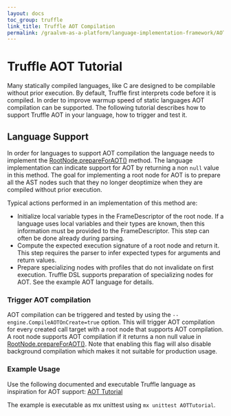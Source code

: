 ```yaml
---
layout: docs
toc_group: truffle
link_title: Truffle AOT Compilation
permalink: /graalvm-as-a-platform/language-implementation-framework/AOT/
---
```

# Truffle AOT Tutorial

Many statically compiled languages, like C are designed to be compilable without prior execution.
By default, Truffle first interprets code before it is compiled.
In order to improve warmup speed of static languages AOT compilation can be supported.
The following tutorial describes how to support Truffle AOT in your language, how to trigger and test it.

## Language Support

In order for languages to support AOT compilation the language needs to implement the [RootNode.prepareForAOT()](https://www.graalvm.org/truffle/javadoc/com/oracle/truffle/api/nodes/RootNode.html#prepareForAOT--) method.
The language implementation can indicate support for AOT by returning a non `null` value in this method.
The goal for implementing a root node for AOT is to prepare all the AST nodes such that they no longer deoptimize when they are compiled without prior execution.

Typical actions performed in an implementation of this method are:

* Initialize local variable types in the FrameDescriptor of the root node. If a language uses local variables and their types are known, then this information must be provided to the FrameDescriptor. This step can often be done already during parsing.
* Compute the expected execution signature of a root node and return it. This step requires the parser to infer expected types
for arguments and return values.
* Prepare specializing nodes with profiles that do not invalidate on first execution. Truffle DSL supports preparation of specializing nodes for AOT. See the example AOT language for details.

### Trigger AOT compilation

AOT compilation can be triggered and tested by using the `--engine.CompileAOTOnCreate=true` option.
This will trigger AOT compilation for every created call target with a root node that supports AOT compilation.
A root node supports AOT compilation if it returns a non null value in [RootNode.prepareForAOT()](https://www.graalvm.org/truffle/javadoc/com/oracle/truffle/api/nodes/RootNode.html#prepareForAOT--).
Note that enabling this flag will also disable background compilation which makes it not suitable for production usage.

### Example Usage

Use the following documented and executable Truffle language as inspiration for AOT support:
[AOT Tutorial](https://github.com/oracle/graal/blob/master/truffle/src/com.oracle.truffle.api.dsl.test/src/com/oracle/truffle/api/dsl/test/examples/AOTTutorial.java)

The example is executable as mx unittest using `mx unittest AOTTutorial`.
